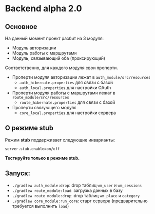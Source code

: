 # Backend alpha 2.0
## Основное 
На данный момент проект разбит на 3 модуля:
* Модуль авторизации
* Модуль работы с маршрутами
* Модуль, связывающий оба (проксирующий)

Соответственно, для каждого модуля свои проперти.

* Проперти модуля авторизации лежат в ```auth_module/src/resources```
    * ```auth_hibernate.properties``` для связи с базой
    * ```auth_local.properties``` для настройки OAuth
* Проперти модуля работы с маршрутами лежат в ```route_module/src/resources```
    * ```route_hibernate.properties``` для связи с базой
* Проперти связующего модуля
    * ```core_local.properties``` для настройки сервера

## О режиме stub
Режим **stub** поддерживает следующие инварианты:
    
    server.stub.enable=on/off
    
**Тестируйте только в режиме stub.**

## Запуск: 
* ```./gradlew auth_module:drop```: drop таблиц ```wm_user``` и ```wm_sessions```
* ```./gradlew route_module:load```: загрузка данных в базу
* ```./gradlew route_module:drop```: drop таблиц ```wm_place``` и ```category``` 
* ```./gradlew core_module:run_core```: старт сервера (предварительно требуется выполнить ```load```)